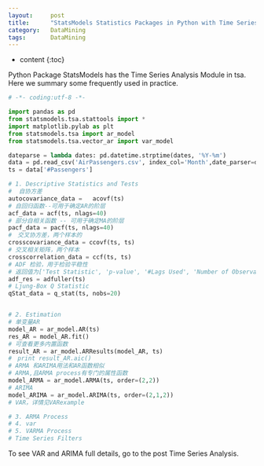 ```yaml
---
layout:     post
title:      "StatsModels Statistics Packages in Python with Time Series Analysis"
category:   DataMining 
tags:       DataMining
---
```

* content
{:toc}

Python Package StatsModels has the Time Series Analysis Module in tsa. Here we summary some frequently used in practice.

```python
# -*- coding:utf-8 -*-

import pandas as pd
from statsmodels.tsa.stattools import *
import matplotlib.pylab as plt
from statsmodels.tsa import ar_model
from statsmodels.tsa.vector_ar import var_model

dateparse = lambda dates: pd.datetime.strptime(dates, '%Y-%m')
data = pd.read_csv('AirPassengers.csv', index_col='Month',date_parser=dateparse)
ts = data['#Passengers']

# 1. Descriptive Statistics and Tests
#  自协方差
autocovariance_data =   acovf(ts)
# 自回归函数--可用于确定AR的阶层
acf_data = acf(ts, nlags=40)
# 部分自相关函数 -- 可用于确定MA的阶层
pacf_data = pacf(ts, nlags=40)
#　交叉协方差，两个样本的
crosscovariance_data = ccovf(ts, ts)
# 交叉相关矩阵，两个样本
crosscorrelation_data = ccf(ts, ts)
# ADF 检验，用于检验平稳性
# 返回值为['Test Statistic', 'p-value', '#Lags Used', 'Number of Observations Used']
adf_res = adfuller(ts)
# Ljung-Box Q Statistic
qStat_data = q_stat(ts, nobs=20)


# 2. Estimation
# 单变量AR
model_AR = ar_model.AR(ts)
res_AR = model_AR.fit()
# 可查看更多内置函数
result_AR = ar_model.ARResults(model_AR, ts)
#　print result_AR.aic()
# ARMA 和ARIMA用法和AR函数相似
# ARMA,且ARMA process有专门的属性函数
model_ARMA = ar_model.ARMA(ts, order=(2,2))
# ARIMA
model_ARIMA = ar_model.ARIMA(ts, order=(2,1,2))
# VAR，详情见VARexample

# 3. ARMA Process
# 4. var
# 5. VARMA Process
# Time Series Filters

```

To see VAR and ARIMA full details, go to the post Time Series Analysis.